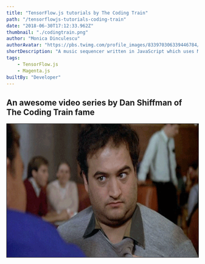 ```yaml
---
title: "TensorFlow.js tutorials by The Coding Train"
path: "/tensorflowjs-tutorials-coding-train"
date: "2018-06-30T17:12:33.962Z"
thumbnail: "./codingtrain.png"
author: "Monica Dinculescu"
authorAvatar: "https://pbs.twimg.com/profile_images/833970306339446784/83MO53R9_400x400.jpg"
shortDescription: "A music sequencer written in JavaScript which uses Machine Learning to try to match drums to a synth melody you create!"
tags:
    - TensorFlow.js
    - Magenta.js      
builtBy: "Developer"
---
```


## An awesome video series by Dan Shiffman of The Coding Train fame

<a href="http://www.youtube.com/watch?feature=player_embedded&v=Qt3ZABW5lD0&list=PLRqwX-V7Uu6YIeVA3dNxbR9PYj4wV31oQ
" target="_blank"><img src="./giphy.gif"
alt="IMAGE ALT TEXT HERE" width="600" height="350" border="1" /></a>
